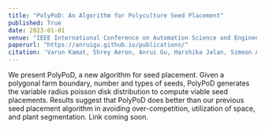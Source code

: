 ```yaml
---
title: "PolyPoD: An Algorithm for Polyculture Seed Placement"
published: True
date: 2023-01-01
venue: "IEEE International Conference on Automation Science and Engineering (CASE)"
paperurl: "https://anruigu.github.io/publications/"
citation: 'Varun Kamat, Shrey Aeron, Anrui Gu, Harshika Jalan, Simeon Adebola, Ken Goldberg'
---
```

We present PolyPoD, a new algorithm for seed placement. Given a polygonal farm boundary, number and types of seeds, PolyPoD generates the variable radius poisson disk distribution to compute viable seed placements. Results suggest that PolyPoD does better than our previous seed placement algorithm in avoiding over-competition, utilization of space, and plant segmentation. 
Link coming soon.

<!-- # [Download paper here](http://academicpages.github.io/files/paper3.pdf)

